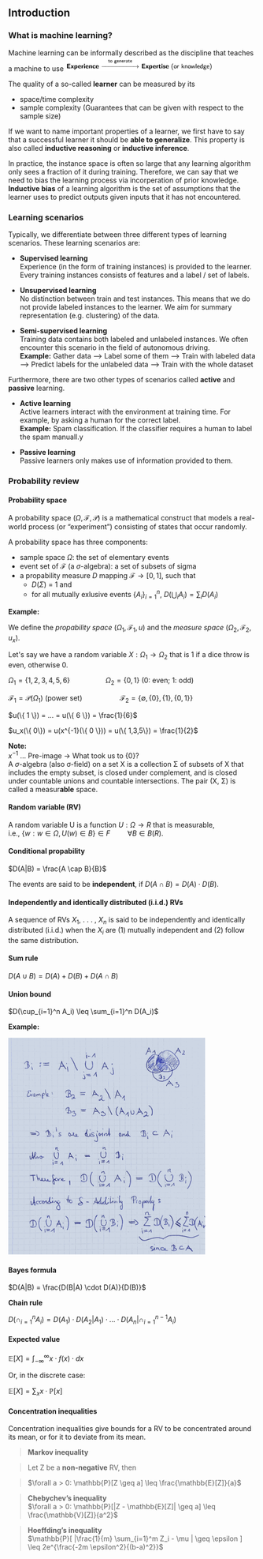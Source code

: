 ## Introduction

### What is machine learning?

Machine learning can be informally described as the discipline that teaches a machine to use
<img src="images/introduction/ml_description.png" width="300px" />

The quality of a so-called **learner** can be measured by its  
- space/time complexity  
- sample complexity (Guarantees that can be given with respect to the sample size)

If we want to name important properties of a learner, we first have to say that a successful learner it should be **able to generalize**. This property is also called **inductive reasoning** or **inductive inference**.

In practice, the instance space is often so large that any learning algorithm only sees a fraction of it during training. Therefore, we can say that we need to bias the learning process via incorperation of prior knowledge. **Inductive bias** of a learning algorithm is the set of assumptions that the learner uses to predict outputs given inputs that it has not encountered.

### Learning scenarios

Typically, we differentiate between three different types of learning scenarios. These learning scenarios are:

- **Supervised learning**  
  Experience (in the form of training instances) is provided to the learner. Every training instances consists of features and a label / set of labels.
  
- **Unsupervised learning**  
  No distinction between train and test instances. This means that we do not provide labeled instances to the learner. We aim for summary representation (e.g. clustering) of the data.
  
- **Semi-supervised learning**  
  Training data contains both labeled and unlabeled instances. We often encounter this scenario in the field of autonomous driving.  
  **Example:** Gather data --> Label some of them --> Train with labeled data --> Predict labels for the unlabeled data --> Train with the whole dataset 
  
  
Furthermore, there are two other types of scenarios called **active** and **passive** learning.

- **Active learning**  
Active learners interact with the environment at training time. For example, by asking a human for the correct label.  
**Example:** Spam classification. If the classifier requires a human to label the spam manuall.y

- **Passive learning**  
 Passive learners only makes use of information provided to them.
 
 
### Probability review

#### Probability space

A probability space ($\Omega, \mathcal{F}, \mathcal{P}$) is a mathematical construct that models a real-world process (or “experiment”) consisting of states that occur randomly.

A probability space has three components:

- sample space $\Omega$: the set of elementary events
- event set of $\mathcal{F}$ (a $\sigma$-algebra): a set of subsets of sigma
- a propability measure $D$ mapping $\mathcal{F} \rightarrow [0,1]$, such that   
  - $D(\Sigma)$ = 1 and  
  - for all mutually exlusive events $\{A_i\}_{i=1}^n$, $D(\bigcup_i A_i) = \sum_i D(A_i)$

**Example:**

We define the *propability space* $(\Omega_1, \mathcal{F_1}, u)$ and the *measure space* $(\Omega_2, \mathcal{F_2}, u_x)$.

Let's say we have a random variable $X: \Omega_1 \rightarrow \Omega_2$ that is 1 if a dice throw is even, otherwise 0.

$\Omega_1 = \{1,2,3,4,5,6\} \hspace{2cm} \Omega_2 = \{0,1\}$ (0: even; 1: odd)

$\mathcal{F_1} = \mathscr{P}(\Omega_1)$ (power set) $\hspace{2cm} \mathcal{F_2} = \{ \emptyset,\{ 0 \}, \{ 1 \}, \{ 0,1 \} \}$

$u(\{ 1 \}) = ... = u(\{ 6 \}) = \frac{1}{6}$

$u_x(\{ 0\}) = u(x^{-1}(\{ 0 \})) = u(\{ 1,3,5\}) = \frac{1}{2}$

**Note:**  
$x^{-1}$ ... Pre-image -> What took us to {0}?  
A $\sigma$-algebra (also σ-field) on a set X is a collection Σ of subsets of X that includes the empty subset, is closed under complement, and is closed under countable unions and countable intersections. The pair (X, Σ) is called a measur**able** space.

    
#### Random variable (RV)

A random variable U is a function $U : \Omega \rightarrow R$ that is measurable,  
i.e., $\{w : w \in Ω,U(w) \in B\} \in F \hspace{1cm} \forall B \in B(R)$.
 
#### Conditional propability

$D(A|B) = \frac{A \cap B}{B}$

The events are said to be **independent**, if $D(A \cap B) = D(A) \cdot D(B)$.
  
#### Independently and identically distributed (i.i.d.) RVs 
A sequence of RVs $X_1$, . . . , $X_n$ is said to be independently and identically distributed (i.i.d.) when the $X_i$ are (1) mutually independent
and (2) follow the same distribution.

#### Sum rule

$D(A \cup B) = D(A) + D(B) + D(A \cap B)$

#### Union bound

$D(\cup_{i=1}^n A_i) \leq \sum_{i=1}^n D(A_i)$

**Example:**

<img src="images/introduction/union_bound_example.png" width="400px" />

#### Bayes formula

$D(A|B) = \frac{D(B|A) \cdot D(A)}{D(B)}$

**Chain rule**

$D( \cap_{i=1}^n A_i) = D(A_1) \cdot D(A_2|A_1) \cdot ... \cdot D(A_n | \cap_{i=1}^{n-1} A_i)$

#### Expected value

$\mathbb{E}[X] = \int_{-\infty}^{\infty} x \cdot f(x) \cdot dx$

Or, in the discrete case:

$\mathbb{E}[X] = \sum_{x} x \cdot \mathbb{P}[x]$

#### Concentration inequalities

Concentration inequalities give bounds for a RV to be concentrated around
its mean, or for it to deviate from its mean.

> **Markov inequality**  

> Let Z be a **non-negative** RV, then  

> $\forall a > 0: \mathbb{P}[Z \geq a] \leq \frac{\mathbb{E}[Z]}{a}$

> **Chebychev’s inequality**  
$\forall a > 0: \mathbb{P}[|Z - \mathbb{E}[Z]| \geq a] \leq \frac{\mathbb{V}[Z]}{a^2}$

> **Hoeffding’s inequality**  
$\mathbb{P}[ |\frac{1}{m} \sum_{i=1}^m Z_i - \mu | \geq \epsilon ] \leq 2e^{\frac{-2m \epsilon^2}{(b-a)^2}}$
